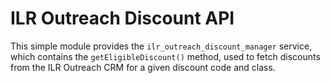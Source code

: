 # ILR Outreach Discount API

This simple module provides the `ilr_outreach_discount_manager` service, which contains the `getEligibleDiscount()` method, used to fetch discounts from the ILR Outreach CRM for a given discount code and class.
